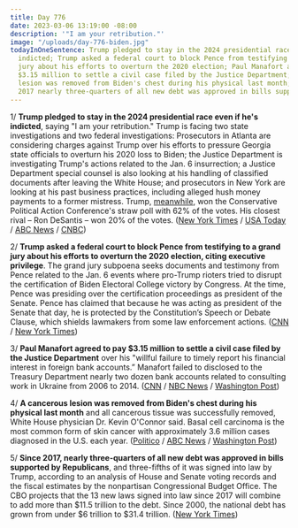 ```yaml
---
title: Day 776
date: 2023-03-06 13:19:00 -08:00
description: '"I am your retribution."'
image: "/uploads/day-776-biden.jpg"
todayInOneSentence: Trump pledged to stay in the 2024 presidential race even if he's
  indicted; Trump asked a federal court to block Pence from testifying to a grand
  jury about his efforts to overturn the 2020 election; Paul Manafort agreed to pay
  $3.15 million to settle a civil case filed by the Justice Department; a cancerous
  lesion was removed from Biden's chest during his physical last month; and since
  2017 nearly three-quarters of all new debt was approved in bills supported by Republicans.
---
```


1/ **Trump pledged to stay in the 2024 presidential race even if he's indicted**, saying "I am your retribution." Trump is facing two state investigations and two federal investigations: Prosecutors in Atlanta are considering charges against Trump over his efforts to pressure Georgia state officials to overturn his 2020 loss to Biden; the Justice Department is investigating Trump's actions related to the Jan. 6 insurrection; a Justice Department special counsel is also looking at his handling of classified documents after leaving the White House; and prosecutors in New York are looking at his past business practices, including alleged hush money payments to a former mistress. Trump, [meanwhile](https://thehill.com/homenews/campaign/3883230-trump-easily-wins-cpac-straw-poll/), won the Conservative Political Action Conference's straw poll with 62% of the votes. His closest rival – Ron DeSantis – won 20% of the votes. ([New York Times](https://www.nytimes.com/2023/03/04/us/politics/donald-trump-campaign-2024.html) / [USA Today](https://www.usatoday.com/story/news/politics/2023/03/05/2024-donald-trump-cpac/11398409002/) / [ABC News](https://abcnews.go.com/Politics/trump-stay-2024-presidential-race-indicted-tells-cpac/story?id=97628469) / [CNBC](https://www.cnbc.com/2023/03/04/trump-pledges-to-stay-in-2024-presidential-race-even-if-he-is-criminally-charged.html))

2/ **Trump asked a federal court to block Pence from testifying to a grand jury about his efforts to overturn the 2020 election, citing executive privilege**. The grand jury subpoena seeks documents and testimony from Pence related to the Jan. 6 events where pro-Trump rioters tried to disrupt the certification of Biden Electoral College victory by Congress. At the time, Pence was presiding over the certification proceedings as president of the Senate. Pence has claimed that because he was acting as president of the Senate that day, he is protected by the Constitution’s Speech or Debate Clause, which shields lawmakers from some law enforcement actions. ([CNN](https://www.cnn.com/2023/03/04/politics/2020-election-investigation-trump-pence-testimony/index.html) / [New York Times](https://www.nytimes.com/2023/03/04/us/politics/trump-pence-executive-privilege.html))

3/ **Paul Manafort agreed to pay $3.15 million to settle a civil case filed by the Justice Department** over his "willful failure to timely report his financial interest in foreign bank accounts.” Manafort failed to disclosed to the Treasury Department nearly two dozen bank accounts related to consulting work in Ukraine from 2006 to 2014. ([CNN](https://www.cnn.com/2023/03/06/politics/paul-manafort-settlement) / [NBC News](https://www.nbcnews.com/politics/politics-news/former-trump-campaign-chairman-paul-manafort-settles-case-justice-depa-rcna73515) / [Washington Post](https://www.washingtonpost.com/politics/2023/03/05/paul-manafort-settlement/))

4/ **A cancerous lesion was removed from Biden's chest during his physical last month** and all cancerous tissue was successfully removed, White House physician Dr. Kevin O'Connor said. Basal cell carcinoma is the most common form of skin cancer with approximately 3.6 million cases diagnosed in the U.S. each year. ([Politico](https://www.politico.com/news/2023/03/03/biopsy-biden-common-skin-cancer-00085472) / [ABC News](https://abcnews.go.com/Politics/lesion-removed-bidens-physical-cancerous-white-house-doctor/story?id=97617868) / [Washington Post](https://www.washingtonpost.com/politics/2023/03/03/biden-skin-cancer/))

5/ **Since 2017, nearly three-quarters of all new debt was approved in bills supported by Republicans**, and three-fifths of it was signed into law by Trump, according to an analysis of House and Senate voting records and the fiscal estimates by the nonpartisan Congressional Budget Office. The CBO projects that the 13 new laws signed into law since 2017  will combine to add more than $11.5 trillion to the debt. Since 2000, the national debt has grown from under $6 trillion to $31.4 trillion. ([New York Times](https://www.nytimes.com/2023/03/06/us/politics/federal-debt-republicans-democrats.html))